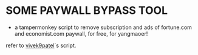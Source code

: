 # SOME PAYWALL BYPASS TOOL
- a tampermonkey script to remove subscription and ads of fortune.com and economist.com paywall, for free, for yangmaoer!

refer to [vivek9patel](https://github.com/vivek9patel/economist.com-unlocked)`s script.